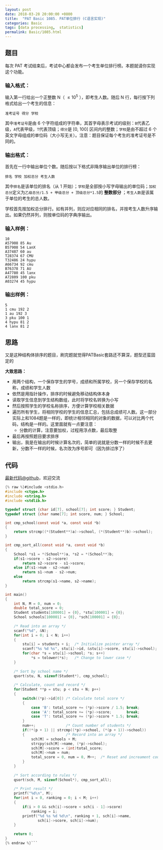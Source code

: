```yaml
---
layout: post
date: 2018-03-28 20:00:00 +0800
title:  "PAT Basic 1085. PAT单位排行 (C语言实现)"
categories: Basic
tags: [data processing,  statistics]
permalink: Basic/1085.html
---
```


## 题目

每次 PAT 考试结束后，考试中心都会发布一个考生单位排行榜。本题就请你实现这个功能。

### 输入格式：

输入第一行给出一个正整数 N（ $\le 10^5$ ），即考生人数。随后 N 行，每行按下列格式给出一个考生的信息：

    
    
    准考证号 得分 学校
    

其中`准考证号`是由 6 个字符组成的字符串，其首字母表示考试的级别：`B`代表乙级，`A`代表甲级，`T`代表顶级；`得分`是 [0, 100]
区间内的整数；`学校`是由不超过 6 个英文字母组成的单位码（大小写无关）。注意：题目保证每个考生的准考证号是不同的。

### 输出格式：

首先在一行中输出单位个数。随后按以下格式非降序输出单位的排行榜：

    
    
    排名 学校 加权总分 考生人数
    

其中`排名`是该单位的排名（从 1 开始）；`学校`是全部按小写字母输出的单位码；`加权总分`定义为`乙级总分/1.5 + 甲级总分 +
顶级总分*1.5`的 **整数部分** ；`考生人数`是该属于单位的考生的总人数。

学校首先按加权总分排行。如有并列，则应对应相同的排名，并按考生人数升序输出。如果仍然并列，则按单位码的字典序输出。

### 输入样例：

    
    
    10
    A57908 85 Au
    B57908 54 LanX
    A37487 60 au
    T28374 67 CMU
    T32486 24 hypu
    A66734 92 cmu
    B76378 71 AU
    A47780 45 lanx
    A72809 100 pku
    A03274 45 hypu
    

### 输出样例：

    
    
    5
    1 cmu 192 2
    1 au 192 3
    3 pku 100 1
    4 hypu 81 2
    4 lanx 81 2
    



## 思路


又是这种结构体排序的题目，刷完题就觉得PATBasic套路还不算深，题型还蛮固定的

**大致思路：**

- 用两个结构，一个保存学生的学号，成绩和所属学校，另一个保存学校的名称，成绩和学生人数
- 依然是用指针操作，排序的时候避免移动结构体本身
- 读取学生信息到学生结构数组，此时将学校名转换为小写
- 然后按照学生的学校名称排序，方便计算学校相关数据
- 遍历所有学生，将相同学校的学生的信息汇总，包括总成绩可人数。这一部分实际上和1084题是一样的，即统计相邻相同的对象的数据，可以对比两个代码，结构是一样的。这里面就有一点要注意：
  - 分数的计算，注意要加权，过程用浮点数，最后取整
- 最后再按照题目要求排序
- 输出，我是在输出的时候计算名次的，简单的说就是分数一样的时候不去更新，分数不一样的时候，名次改为序号即可（因为排过序了）

## 代码

[最新代码@github](https://github.com/OliverLew/PAT/blob/master/PATBasic/1085.c)，欢迎交流
```c
{% raw %}#include <stdio.h>
#include <ctype.h>
#include <string.h>
#include <stdlib.h>

typedef struct {char id[7], school[7]; int score; } Student;
typedef struct {char name[7]; int score, num; } School;

int cmp_school(const void *a, const void *b)
{
    return strcmp((*(Student**)a)->school, (*(Student**)b)->school);
}

int cmp_sort_all(const void *a, const void *b)
{
    School *s1 = *(School**)a, *s2 = *(School**)b;
    if(s1->score - s2->score)
        return s2->score - s1->score;
    else if(s1->num - s2->num)
        return s1->num - s2->num;
    else
        return strcmp(s1->name, s2->name);
}

int main()
{
    int N, M = 0, num = 0;
    double total_score = 0;
    Student students[100001] = {0}, *stu[100001] = {0};
    School schools[100001] = {0}, *sch[100001] = {0};
    
    /* Read into an array */
    scanf("%d", &N);
    for(int i = 0; i < N; i++)
    {
        stu[i] = students + i;  /* Initialize pointer array */
        scanf("%s %d %s", stu[i]->id, &stu[i]->score, stu[i]->school);
        for(char *s = stu[i]->school; *s; s++)
            *s = tolower(*s);   /* Change to lower case */
    }
    
    /* Sort by school name */
    qsort(stu, N, sizeof(Student*), cmp_school);
    
    /* Calculate, count and record */
    for(Student **p = stu; p < stu + N; p++)
    {
        switch((*p)->id[0]) /* Calculate total score */
        {
            case 'B': total_score += (*p)->score / 1.5; break;
            case 'A': total_score += (*p)->score;       break;
            case 'T': total_score += (*p)->score * 1.5; break;
        }
        num++;              /* Count number of students */
        if(!*(p + 1) || strcmp((*p)->school, (*(p + 1))->school))
        {                   /* Record into an array */
            sch[M] = schools + M;
            strcpy(sch[M]->name, (*p)->school);
            sch[M]->score = (int)total_score;
            sch[M]->num = num;
            total_score = 0, num = 0, M++;  /* Reset and increament counter */
        }
    }
    
    /* Sort according to rules */
    qsort(sch, M, sizeof(School*), cmp_sort_all);
    
    /* Print result */
    printf("%d\n", M);
    for(int i = 0, ranking = 0; i < M; i++)
    {
        if(i > 0 && sch[i]->score < sch[i - 1]->score)
            ranking = i;
        printf("%d %s %d %d\n", ranking + 1, sch[i]->name, 
               sch[i]->score, sch[i]->num);
    }
    
    return 0;
}
{% endraw %}```
